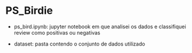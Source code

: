 # PS_Birdie

- ps_bird.ipynb: jupyter notebook em que analisei os dados e classifiquei review como positivas ou negativas 

- dataset: pasta contendo o conjunto de dados utilizado
